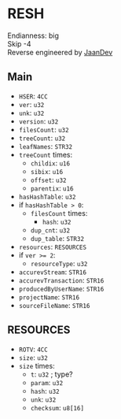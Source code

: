 # RESH
Endianness: big  
Skip -4  
Reverse engineered by [JaanDev](https://github.com/JaanDev)

## Main
* `HSER`: `4CC`
* `ver`: `u32`
* `unk`: `u32`
* `version`: `u32`
* `filesCount`: `u32`
* `treeCount`: `u32`
* `leafNames`: `STR32`
* `treeCount` times:
    * `childix`: `u16`
    * `sibix`: `u16`
    * `offset`: `u32`
    * `parentix`: `u16`
* `hasHashTable`: `u32`
* if `hasHashTable > 0`:
    * `filesCount` times:
        * `hash`: `u32`
    * `dup_cnt`: `u32`
    * `dup_table`: `STR32`
* `resources`: `RESOURCES`
* if `ver >= 2`:
    * `resourceType`: `u32`
* `accurevStream`: `STR16`
* `accurevTransaction`: `STR16`
* `producedByUserName`: `STR16`
* `projectName`: `STR16`
* `sourceFileName`: `STR16`

## RESOURCES
* `ROTV`: `4CC`
* `size`: `u32`
* `size` times:
    * `t`: `u32` ; type?
    * `param`: `u32`
    * `hash`: `u32`
    * `unk`: `u32`
    * `checksum`: `u8[16]`